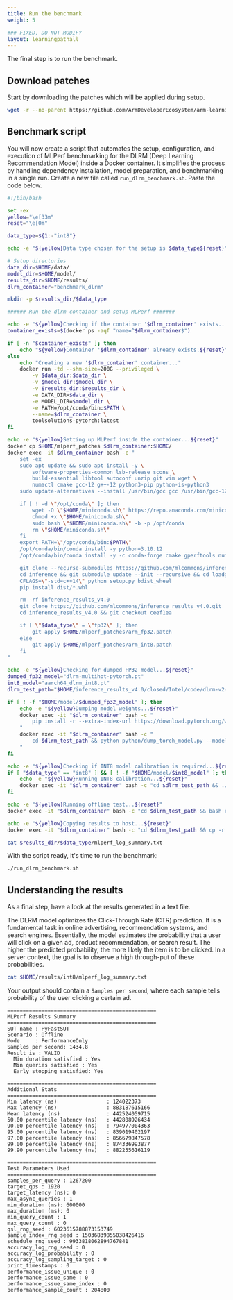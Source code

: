 ```yaml
---
title: Run the benchmark
weight: 5

### FIXED, DO NOT MODIFY
layout: learningpathall
---
```


The final step is to run the benchmark.

## Download patches

Start by downloading the patches which will be applied during setup.

```bash
wget -r --no-parent https://github.com/ArmDeveloperEcosystem/arm-learning-paths/tree/main/content/learning-paths/servers-and-cloud-computing/dlrm/mlpef_patches $HOME/mlperf_patches
```

## Benchmark script

You will now create a script that automates the setup, configuration, and execution of MLPerf benchmarking for the DLRM (Deep Learning Recommendation Model) inside a Docker container. It simplifies the process by handling dependency installation, model preparation, and benchmarking in a single run. Create a new file called `run_dlrm_benchmark.sh`. Paste the code below.

```bash
#!/bin/bash

set -ex
yellow="\e[33m"
reset="\e[0m"

data_type=${1:-"int8"}

echo -e "${yellow}Data type chosen for the setup is $data_type${reset}"

# Setup directories
data_dir=$HOME/data/
model_dir=$HOME/model/
results_dir=$HOME/results/
dlrm_container="benchmark_dlrm"

mkdir -p $results_dir/$data_type

###### Run the dlrm container and setup MLPerf #######

echo -e "${yellow}Checking if the container '$dlrm_container' exists...${reset}"
container_exists=$(docker ps -aqf "name=^$dlrm_container$")

if [ -n "$container_exists" ]; then
    echo "${yellow}Container '$dlrm_container' already exists.${reset}"
else
    echo "Creating a new '$dlrm_container' container..."
    docker run -td --shm-size=200G --privileged \
        -v $data_dir:$data_dir \
        -v $model_dir:$model_dir \
        -v $results_dir:$results_dir \
        -e DATA_DIR=$data_dir \
        -e MODEL_DIR=$model_dir \
        -e PATH=/opt/conda/bin:$PATH \
        --name=$dlrm_container \
        toolsolutions-pytorch:latest
fi

echo -e "${yellow}Setting up MLPerf inside the container...${reset}"
docker cp $HOME/mlperf_patches $dlrm_container:$HOME/
docker exec -it $dlrm_container bash -c "
    set -ex
    sudo apt update && sudo apt install -y \
        software-properties-common lsb-release scons \
        build-essential libtool autoconf unzip git vim wget \
        numactl cmake gcc-12 g++-12 python3-pip python-is-python3
    sudo update-alternatives --install /usr/bin/gcc gcc /usr/bin/gcc-12 12 --slave /usr/bin/g++ g++ /usr/bin/g++-12

    if [ ! -d \"/opt/conda\" ]; then
        wget -O \"$HOME/miniconda.sh\" https://repo.anaconda.com/miniconda/Miniconda3-latest-Linux-aarch64.sh
        chmod +x \"$HOME/miniconda.sh\"
        sudo bash \"$HOME/miniconda.sh\" -b -p /opt/conda
        rm \"$HOME/miniconda.sh\"
    fi
    export PATH=\"/opt/conda/bin:$PATH\"
    /opt/conda/bin/conda install -y python=3.10.12
    /opt/conda/bin/conda install -y -c conda-forge cmake gperftools numpy==1.23.0 ninja pyyaml setuptools

    git clone --recurse-submodules https://github.com/mlcommons/inference.git inference || (cd inference ; git pull)
    cd inference && git submodule update --init --recursive && cd loadgen
    CFLAGS=\"-std=c++14\" python setup.py bdist_wheel
    pip install dist/*.whl

    rm -rf inference_results_v4.0
    git clone https://github.com/mlcommons/inference_results_v4.0.git
    cd inference_results_v4.0 && git checkout ceef1ea

    if [ \"$data_type\" = \"fp32\" ]; then
        git apply $HOME/mlperf_patches/arm_fp32.patch
    else
        git apply $HOME/mlperf_patches/arm_int8.patch
    fi
"

echo -e "${yellow}Checking for dumped FP32 model...${reset}"
dumped_fp32_model="dlrm-multihot-pytorch.pt"
int8_model="aarch64_dlrm_int8.pt"
dlrm_test_path="$HOME/inference_results_v4.0/closed/Intel/code/dlrm-v2-99.9/pytorch-cpu-int8"

if [ ! -f "$HOME/model/$dumped_fp32_model" ]; then
    echo -e "${yellow}Dumping model weights...${reset}"
    docker exec -it "$dlrm_container" bash -c "
        pip install -r --extra-index-url https://download.pytorch.org/whl/nightly/cpu tensordict==0.1.2 torchsnapshot==0.1.0 fbgemm_gpu==2025.1.22+cpu torchrec==1.1.0.dev20250127+cpu
    "
    docker exec -it "$dlrm_container" bash -c "
        cd $dlrm_test_path && python python/dump_torch_model.py --model-path=$model_dir/model_weights --dataset-path=$data_dir
    "
fi

echo -e "${yellow}Checking if INT8 model calibration is required...${reset}"
if [ "$data_type" == "int8" ] && [ ! -f "$HOME/model/$int8_model" ]; then
    echo -e "${yellow}Running INT8 calibration...${reset}"
    docker exec -it "$dlrm_container" bash -c "cd $dlrm_test_path && ./run_calibration.sh"
fi

echo -e "${yellow}Running offline test...${reset}"
docker exec -it "$dlrm_container" bash -c "cd $dlrm_test_path && bash run_main.sh offline $data_type"

echo -e "${yellow}Copying results to host...${reset}"
docker exec -it "$dlrm_container" bash -c "cd $dlrm_test_path && cp -r output/pytorch-cpu/dlrm/Offline/performance/run_1/* $results_dir/$data_type/"

cat $results_dir/$data_type/mlperf_log_summary.txt
```

With the script ready, it's time to run the benchmark:

```bash
./run_dlrm_benchmark.sh
```

## Understanding the results

As a final step, have a look at the results generated in a text file.

The DLRM model optimizes the Click-Through Rate (CTR) prediction. It is a fundamental task in online advertising, recommendation systems, and search engines. Essentially, the model estimates the probability that a user will click on a given ad, product recommendation, or search result. The higher the predicted probability, the more likely the item is to be clicked. In a server context, the goal is to observe a high through-put of these probabilities.

```bash
cat $HOME/results/int8/mlperf_log_summary.txt
```

Your output should contain a `Samples per second`, where each sample tells probability of the user clicking a certain ad.

```output
================================================
MLPerf Results Summary
================================================
SUT name : PyFastSUT
Scenario : Offline
Mode     : PerformanceOnly
Samples per second: 1434.8
Result is : VALID
  Min duration satisfied : Yes
  Min queries satisfied : Yes
  Early stopping satisfied: Yes

================================================
Additional Stats
================================================
Min latency (ns)                : 124022373
Max latency (ns)                : 883187615166
Mean latency (ns)               : 442524059715
50.00 percentile latency (ns)   : 442808926434
90.00 percentile latency (ns)   : 794977004363
95.00 percentile latency (ns)   : 839019402197
97.00 percentile latency (ns)   : 856679847578
99.00 percentile latency (ns)   : 874336993877
99.90 percentile latency (ns)   : 882255616119

================================================
Test Parameters Used
================================================
samples_per_query : 1267200
target_qps : 1920
target_latency (ns): 0
max_async_queries : 1
min_duration (ms): 600000
max_duration (ms): 0
min_query_count : 1
max_query_count : 0
qsl_rng_seed : 6023615788873153749
sample_index_rng_seed : 15036839855038426416
schedule_rng_seed : 9933818062894767841
accuracy_log_rng_seed : 0
accuracy_log_probability : 0
accuracy_log_sampling_target : 0
print_timestamps : 0
performance_issue_unique : 0
performance_issue_same : 0
performance_issue_same_index : 0
performance_sample_count : 204800
```
